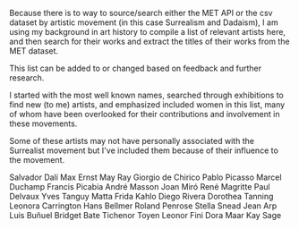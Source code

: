 Because there is to way to source/search either the MET API or the csv dataset by artistic movement (in this case Surrealism and Dadaism), I am using my background in art history to compile a list of relevant artists here, and then search for their works and extract the titles of their works from the MET dataset.

This list can be added to or changed based on feedback and further research.

I started with the most well known names, searched through exhibitions to find new (to me) artists, and emphasized included women in this list, many of whom have been overlooked for their contributions and involvement in these movements.

Some of these artists may not have personally associated with the Surrealist movement but I've included them because of their influence to the movement.


Salvador Dalí
Max Ernst
May Ray
Giorgio de Chirico
Pablo Picasso
Marcel Duchamp
Francis Picabia
André Masson
Joan Miró
René Magritte
Paul Delvaux
Yves Tanguy
Matta
Frida Kahlo
Diego Rivera
Dorothea Tanning
Leonora Carrington
Hans Bellmer
Roland Penrose
Stella Snead
Jean Arp
Luis Buñuel
Bridget Bate Tichenor
Toyen
Leonor Fini
Dora Maar
Kay Sage
